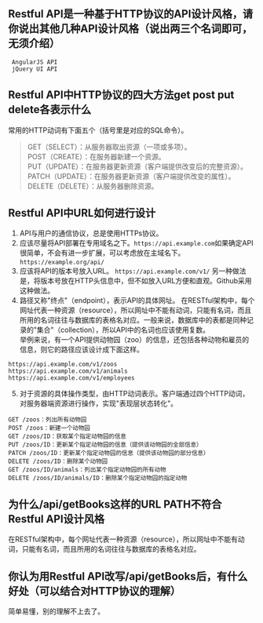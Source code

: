 ## Restful API是一种基于HTTP协议的API设计风格，请你说出其他几种API设计风格（说出两三个名词即可，无须介绍）
```
 AngularJS API   
 jQuery UI API  
```

## Restful API中HTTP协议的四大方法get post put delete各表示什么

常用的HTTP动词有下面五个（括号里是对应的SQL命令）。  
> GET（SELECT）：从服务器取出资源（一项或多项）。  
> POST（CREATE）：在服务器新建一个资源。  
> PUT（UPDATE）：在服务器更新资源（客户端提供改变后的完整资源）。  
> PATCH（UPDATE）：在服务器更新资源（客户端提供改变的属性）。  
> DELETE（DELETE）：从服务器删除资源。  


## Restful API中URL如何进行设计

1. API与用户的通信协议，总是使用HTTPs协议。  
2. 应该尽量将API部署在专用域名之下。`https://api.example.com`如果确定API很简单，不会有进一步扩展，可以考虑放在主域名下。`https://example.org/api/`  
3. 应该将API的版本号放入URL。
`https://api.example.com/v1/`
另一种做法是，将版本号放在HTTP头信息中，但不如放入URL方便和直观。Github采用这种做法。  
4. 路径又称"终点"（endpoint），表示API的具体网址。
在RESTful架构中，每个网址代表一种资源（resource），所以网址中不能有动词，只能有名词，而且所用的名词往往与数据库的表格名对应。一般来说，数据库中的表都是同种记录的"集合"（collection），所以API中的名词也应该使用复数。  
举例来说，有一个API提供动物园（zoo）的信息，还包括各种动物和雇员的信息，则它的路径应该设计成下面这样。  
```
https://api.example.com/v1/zoos
https://api.example.com/v1/animals
https://api.example.com/v1/employees
```
5. 对于资源的具体操作类型，由HTTP动词表示。客户端通过四个HTTP动词，对服务器端资源进行操作，实现"表现层状态转化"。  
```
GET /zoos：列出所有动物园
POST /zoos：新建一个动物园
GET /zoos/ID：获取某个指定动物园的信息
PUT /zoos/ID：更新某个指定动物园的信息（提供该动物园的全部信息）
PATCH /zoos/ID：更新某个指定动物园的信息（提供该动物园的部分信息）
DELETE /zoos/ID：删除某个动物园
GET /zoos/ID/animals：列出某个指定动物园的所有动物
DELETE /zoos/ID/animals/ID：删除某个指定动物园的指定动物
```


## 为什么/api/getBooks这样的URL PATH不符合Restful API设计风格

在RESTful架构中，每个网址代表一种资源（resource），所以网址中不能有动词，只能有名词，而且所用的名词往往与数据库的表格名对应。  


## 你认为用Restful API改写/api/getBooks后，有什么好处（可以结合对HTTP协议的理解）

简单易懂，别的理解不上去了。
